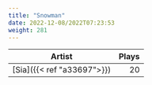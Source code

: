 ```yaml
---
title: "Snowman"
date: 2022-12-08/2022T07:23:53
weight: 281
---
```




 Artist | Plays 
----- | -----:
[Sia]({{< ref "a33697">}}) | 20
